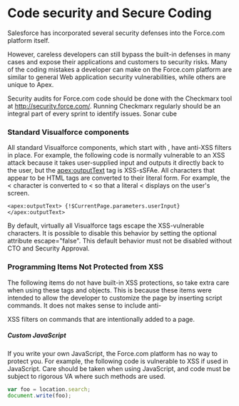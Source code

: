 # Code security and Secure Coding 

Salesforce has incorporated several security defenses into the Force.com platform itself.

However, careless developers can still bypass the built-in defenses in many cases and expose their applications and customers to security risks. Many of the coding mistakes a developer can make on the Force.com platform are similar to general Web application security vulnerabilities, while others are unique to Apex.

Security audits for Force.com code should be done with the Checkmarx tool at http://security.force.com/. Running Checkmarx regularly should be an integral part of every sprint to identify issues. Sonar cube

### Standard Visualforce components

All standard Visualforce components, which start with <apex>, have anti-XSS filters in place. For example, the following code is normally vulnerable to an XSS attack because it takes user-supplied input and outputs it directly back to the user, but the <apex:outputText> tag is XSS-sSFAe. All characters that appear to be HTML tags are converted to their literal form. For example, the < character is converted to < so that a literal < displays on the user's screen.
```
<apex:outputText> {!$CurrentPage.parameters.userInput}
</apex:outputText>
```
By default, virtually all Visualforce tags escape the XSS-vulnerable characters. It is possible to disable this behavior by setting the optional attribute escape="false". This default behavior must not be disabled without CTO and Security Approval.

### Programming Items Not Protected from XSS

The following items do not have built-in XSS protections, so take extra care when using these tags and objects. This is because these items were intended to allow the developer to customize the page by inserting script commands. It does not makes sense to include anti-

XSS filters on commands that are intentionally added to a page.

##### Custom JavaScript

If you write your own JavaScript, the Force.com platform has no way to protect you. For example, the following code is vulnerable to XSS if used in JavaScript. Care should be taken when using JavaScript, and code must be subject to rigorous VA where such methods are used.
```javascript
var	foo = location.search; 
document.write(foo);
```

